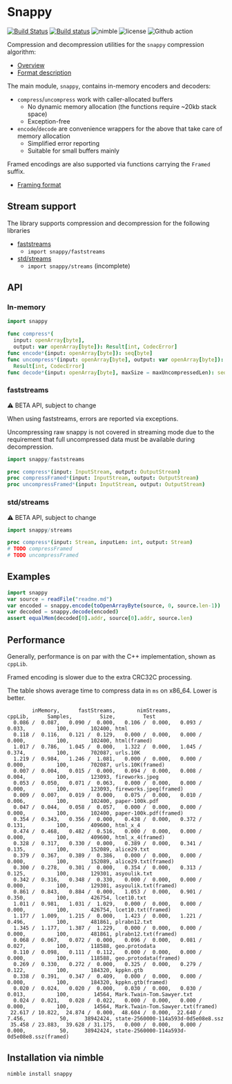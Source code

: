 # Snappy
[![Build Status](https://travis-ci.org/status-im/nim-snappy.svg?branch=master)](https://travis-ci.org/status-im/nim-snappy)
[![Build status](https://ci.appveyor.com/api/projects/status/g4y9874tx0biv3t1/branch/master?svg=true)](https://ci.appveyor.com/project/nimbus/nim-snappy/branch/master)
![nimble](https://img.shields.io/badge/available%20on-nimble-yellow.svg?style=flat-square)
![license](https://img.shields.io/github/license/citycide/cascade.svg?style=flat-square)
![Github action](https://github.com/status-im/nim-snappy/workflows/CI/badge.svg)

Compression and decompression utilities for the `snappy` compression algorithm:

* [Overview](http://google.github.io/snappy/)
* [Format description](https://github.com/google/snappy/blob/main/format_description.txt)

The main module, `snappy`, contains in-memory encoders and decoders:

* `compress`/`uncompress` work with caller-allocated buffers
  * No dynamic memory allocation (the functions require ~20kb stack space)
  * Exception-free
* `encode`/`decode` are convenience wrappers for the above that take care of
  memory allocation
  * Simplified error reporting
  * Suitable for small buffers mainly

Framed encodings are also supported via functions carrying the `Framed` suffix.

* [Framing format](https://github.com/google/snappy/blob/main/framing_format.txt)

## Stream support

The library supports compression and decompression for the following libraries

* [faststreams](https://github.com/status-im/nim-faststreams)
  * `import snappy/faststreams`
* [std/streams](https://nim-lang.org/docs/streams.html)
  * `import snappy/streams` (incomplete)

## API

### In-memory

```nim
import snappy

func compress*(
  input: openArray[byte],
  output: var openArray[byte]): Result[int, CodecError]
func encode*(input: openArray[byte]): seq[byte]
func uncompress*(input: openArray[byte], output: var openArray[byte]):
  Result[int, CodecError]
func decode*(input: openArray[byte], maxSize = maxUncompressedLen): seq[byte]
```

### faststreams

:warning: BETA API, subject to change

When using faststreams, errors are reported via exceptions.

Uncompressing raw snappy is not covered in streaming mode due to the requirement that full uncompressed data must be available during decompression.

```nim
import snappy/faststreams

proc compress*(input: InputStream, output: OutputStream)
proc compressFramed*(input: InputStream, output: OutputStream)
proc uncompressFramed*(input: InputStream, output: OutputStream)
```

### std/streams

:warning: BETA API, subject to change

```nim
import snappy/streams

proc compress*(input: Stream, inputLen: int, output: Stream)
# TODO compressFramed
# TODO uncompressFramed
```

## Examples
```Nim
import snappy
var source = readFile("readme.md")
var encoded = snappy.encode(toOpenArrayByte(source, 0, source.len-1))
var decoded = snappy.decode(encoded)
assert equalMem(decoded[0].addr, source[0].addr, source.len)
```

## Performance

Generally, performance is on par with the C++ implementation, shown as `cppLib`.

Framed encoding is slower due to the extra CRC32C processing.

The table shows average time to compress data in `ms` on x86_64. Lower is better.

```
        inMemory,      fastStreams,       nimStreams,           cppLib,      Samples,         Size,         Test
  0.086 /  0.087,   0.090 /  0.000,   0.106 /  0.000,   0.093 /  0.033,          100,       102400, html
  0.118 /  0.116,   0.121 /  0.129,   0.000 /  0.000,   0.000 /  0.000,          100,       102400, html(framed)
  1.017 /  0.786,   1.045 /  0.000,   1.322 /  0.000,   1.045 /  0.374,          100,       702087, urls.10K
  1.219 /  0.984,   1.246 /  1.081,   0.000 /  0.000,   0.000 /  0.000,          100,       702087, urls.10K(framed)
  0.007 /  0.004,   0.015 /  0.000,   0.094 /  0.000,   0.008 /  0.004,          100,       123093, fireworks.jpeg
  0.053 /  0.050,   0.071 /  0.063,   0.000 /  0.000,   0.000 /  0.000,          100,       123093, fireworks.jpeg(framed)
  0.009 /  0.007,   0.019 /  0.000,   0.075 /  0.000,   0.010 /  0.006,          100,       102400, paper-100k.pdf
  0.047 /  0.044,   0.058 /  0.057,   0.000 /  0.000,   0.000 /  0.000,          100,       102400, paper-100k.pdf(framed)
  0.354 /  0.343,   0.356 /  0.000,   0.438 /  0.000,   0.372 /  0.131,          100,       409600, html_x_4
  0.474 /  0.468,   0.482 /  0.516,   0.000 /  0.000,   0.000 /  0.000,          100,       409600, html_x_4(framed)
  0.328 /  0.317,   0.330 /  0.000,   0.389 /  0.000,   0.341 /  0.135,          100,       152089, alice29.txt
  0.379 /  0.367,   0.389 /  0.386,   0.000 /  0.000,   0.000 /  0.000,          100,       152089, alice29.txt(framed)
  0.300 /  0.278,   0.301 /  0.000,   0.354 /  0.000,   0.313 /  0.125,          100,       129301, asyoulik.txt
  0.342 /  0.316,   0.348 /  0.330,   0.000 /  0.000,   0.000 /  0.000,          100,       129301, asyoulik.txt(framed)
  0.861 /  0.843,   0.884 /  0.000,   1.053 /  0.000,   0.901 /  0.350,          100,       426754, lcet10.txt
  1.011 /  0.981,   1.031 /  1.029,   0.000 /  0.000,   0.000 /  0.000,          100,       426754, lcet10.txt(framed)
  1.177 /  1.009,   1.215 /  0.000,   1.423 /  0.000,   1.221 /  0.496,          100,       481861, plrabn12.txt
  1.345 /  1.177,   1.387 /  1.229,   0.000 /  0.000,   0.000 /  0.000,          100,       481861, plrabn12.txt(framed)
  0.068 /  0.067,   0.072 /  0.000,   0.096 /  0.000,   0.081 /  0.027,          100,       118588, geo.protodata
  0.110 /  0.098,   0.111 /  0.112,   0.000 /  0.000,   0.000 /  0.000,          100,       118588, geo.protodata(framed)
  0.269 /  0.330,   0.272 /  0.000,   0.325 /  0.000,   0.279 /  0.122,          100,       184320, kppkn.gtb
  0.338 /  0.391,   0.347 /  0.409,   0.000 /  0.000,   0.000 /  0.000,          100,       184320, kppkn.gtb(framed)
  0.020 /  0.024,   0.020 /  0.000,   0.030 /  0.000,   0.030 /  0.013,          100,        14564, Mark.Twain-Tom.Sawyer.txt
  0.024 /  0.021,   0.028 /  0.022,   0.000 /  0.000,   0.000 /  0.000,          100,        14564, Mark.Twain-Tom.Sawyer.txt(framed)
 22.617 / 10.822,  24.874 /  0.000,  48.604 /  0.000,  22.640 /  7.456,           50,     38942424, state-2560000-114a593d-0d5e08e8.ssz
 35.458 / 23.883,  39.628 / 31.175,   0.000 /  0.000,   0.000 /  0.000,           50,     38942424, state-2560000-114a593d-0d5e08e8.ssz(framed)
```

## Installation via nimble

```bash
nimble install snappy
```
